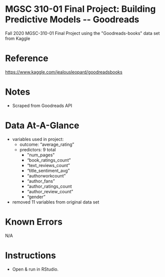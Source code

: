 
# MGSC 310-01 Final Project: Building Predictive Models -- Goodreads
Fall 2020 MGSC-310-01 Final Project using the "Goodreads-books" data set from Kaggle

# Reference
https://www.kaggle.com/jealousleopard/goodreadsbooks

# Notes
- Scraped from Goodreads API

# Data At-A-Glance
- variables used in project:
  - outcome: “average_rating”
  - predictors: 9 total
    - "num_pages"
    - “book_ratings_count”
    - “text_reviews_count”
    - “title_sentiment_avg”
    - “authorworkcount”
    - “author_fans”
    - “author_ratings_count
    - “author_review_count”
    - “gender”
- removed 11 variables from original data set

# Known Errors
N/A

# Instructions
- Open & run in RStudio.
